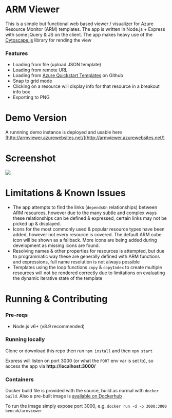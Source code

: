 # ARM Viewer
This is a simple but functional web based viewer / visualizer for Azure Resource Monitor (ARM) templates. The app is written in Node.js + Express with some jQuery & JS on the client. The app makes heavy use of the [Cytoscape.js](http://js.cytoscape.org/) library for rending the view 

### Features
- Loading from file (upload JSON template)
- Loading from remote URL
- Loading from [Azure Quickstart Templates](https://github.com/Azure/azure-quickstart-templates) on Github
- Snap to grid mode
- Clicking on a resource will display info for that resource in a breakout info box
- Exporting to PNG

# Demo Version
A runnning demo instance is deployed and usable here [http://armviewer.azurewebsites.net/](http://armviewer.azurewebsites.net/)

# Screenshot
![](https://user-images.githubusercontent.com/14982936/33939153-f4867aee-e001-11e7-8a40-1fc3f5365323.png)

# Limitations & Known Issues 
- The app attempts to find the links (`dependsOn` relationships) between ARM resources, however due to the many subtle and complex ways these relationships can be defined & expressed, certain links may not be picked up & displayed.
- Icons for the most commonly used & popular resource types have been added, however not every resource is covered. The default ARM cube icon will be shown as a fallback. More icons are being added during development as missing icons are found. 
- Resolving names & other properties for resources is attempted, but due to programmatic way these are generally defined with ARM functions and expressions, full name resolution is not always possible
- Templates using the loop functions `copy` & `copyIndex` to create multiple resources will not be rendered correctly due to limitations on evaluating the dynamic iterative state of the template    

# Running & Contributing
### Pre-reqs
- Node.js v6+ (v8.9 recommended)

### Running locally
Clone or download this repo then run `npm install` and then `npm start`

Express will listen on port 3000 (or what the `PORT` env var is set to), so access the app via **http://localhost:3000/**

### Containers 
Docker build file is provided with the source, build as normal with `docker build`. Also a pre-built image is [available on Dockerhub](https://hub.docker.com/r/bencuk/armviewer/)

To run the image simply expose port 3000, e.g. `docker run -d -p 3000:3000 bencuk/armviewer`